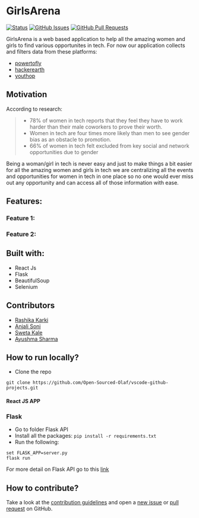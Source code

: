 # GirlsArena

[![Status](https://img.shields.io/badge/status-active-success.svg)]()
[![GitHub Issues](https://img.shields.io/github/issues/RashikaKarki/shehacks_team-001.svg)](https://github.com/RashikaKarki/SheHacks_Team-001/issues)
[![GitHub Pull Requests](https://img.shields.io/github/issues-pr/RashikaKarki/shehacks_team-001.svg)](https://github.com/RashikaKarki/SheHacks_Team-001/pulls)

GirlsArena is a web based application to help all the amazing women and girls to find various opportunites in tech. For now our application collects and filters data from these platforms:
- [powertofly](https://powertofly.com/events/)
- [hackerearth](https://www.hackerearth.com/challenges/?filters=competitive%2Chackathon%2Chiring%2Cuniversity)
- [youthop](https://www.youthop.com/browse)

## Motivation

According to research:

> - 78% of women in tech reports that they feel they have to work harder than their male coworkers to prove their worth. 
> - Women in tech are four times more likely than men to see gender bias as an obstacle to promotion.
> - 66% of women in tech felt excluded from key social and network opportunities due to gender

Being a woman/girl in tech is never easy and just to make things a bit easier for all the amazing women and girls in tech we are centralizing all the events and opportunities for women in tech in one place so no one would ever miss out any opportunity and can access all of those information with ease.

## Features: 

### Feature 1: 

### Feature 2:

## Built with:
- React Js
- Flask
- BeautifulSoup
- Selenium


## Contributors

- [Rashika Karki](https://github.com/RashikaKarki)
- [Anjali Soni](https://github.com/anjalisoni3655)
- [Sweta Kale](https://github.com/raibove)
- [Ayushma Sharma](https://github.com/ayushmasharma)

## How to run locally?

- Clone the repo

`git clone https://github.com/Open-Sourced-Olaf/vscode-github-projects.git`

#### React JS APP


### Flask
- Go to folder Flask API
- Install all the packages: `pip install -r requirements.txt`
- Run the following:
```python3
set FLASK_APP=server.py
flask run
```
For more detail on Flask API go to this [link](https://github.com/RashikaKarki/SheHacks_Team-001/blob/main/Flask%20API/README.md)


## How to contribute?

Take a look at the [contribution guidelines](https://github.com/RashikaKarki/SheHacks_Team-001/blob/main/Contribution.md) and open a [new issue](https://github.com/RashikaKarki/SheHacks_Team-001/issues) or [pull request](https://github.com/RashikaKarki/SheHacks_Team-001/pulls) on GitHub.
